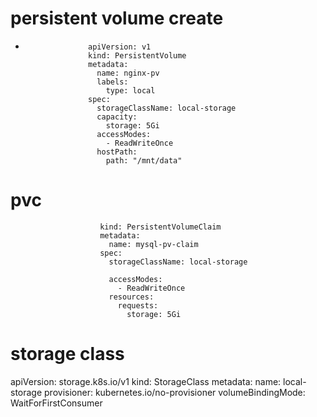 
# persistent volume create
-  
                    apiVersion: v1
                    kind: PersistentVolume
                    metadata:
                      name: nginx-pv
                      labels:
                        type: local
                    spec:
                      storageClassName: local-storage
                      capacity:
                        storage: 5Gi
                      accessModes:
                        - ReadWriteOnce
                      hostPath:
                        path: "/mnt/data"


# pvc 

                        kind: PersistentVolumeClaim
                        metadata:
                          name: mysql-pv-claim
                        spec:
                          storageClassName: local-storage
                        
                          accessModes:
                            - ReadWriteOnce
                          resources:
                            requests:
                              storage: 5Gi




# storage class

apiVersion: storage.k8s.io/v1
kind: StorageClass
metadata:
  name: local-storage
provisioner: kubernetes.io/no-provisioner
volumeBindingMode: WaitForFirstConsumer





